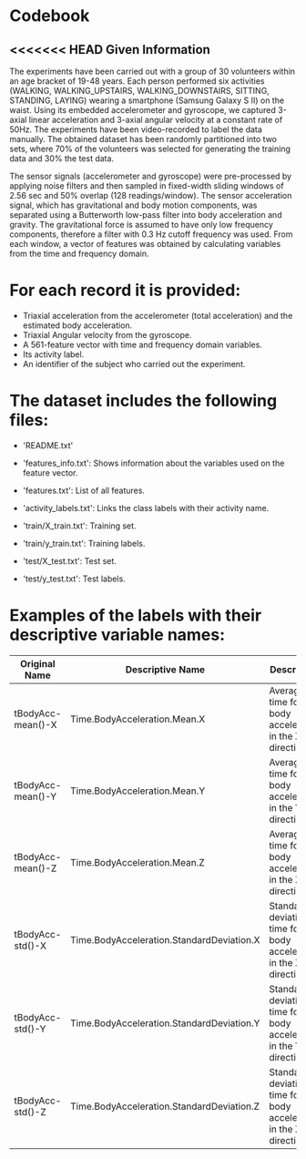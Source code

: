 Codebook
========================================================

<<<<<<< HEAD
Given Information
----------------------

The experiments have been carried out with a group of 30 volunteers within an age bracket of 19-48 years. Each person performed six activities (WALKING, WALKING_UPSTAIRS, WALKING_DOWNSTAIRS, SITTING, STANDING, LAYING) wearing a smartphone (Samsung Galaxy S II) on the waist. Using its embedded accelerometer and gyroscope, we captured 3-axial linear acceleration and 3-axial angular velocity at a constant rate of 50Hz. The experiments have been video-recorded to label the data manually. The obtained dataset has been randomly partitioned into two sets, where 70% of the volunteers was selected for generating the training data and 30% the test data.

The sensor signals (accelerometer and gyroscope) were pre-processed by applying noise filters and then sampled in fixed-width sliding windows of 2.56 sec and 50% overlap (128 readings/window). The sensor acceleration signal, which has gravitational and body motion components, was separated using a Butterworth low-pass filter into body acceleration and gravity. The gravitational force is assumed to have only low frequency components, therefore a filter with 0.3 Hz cutoff frequency was used. From each window, a vector of features was obtained by calculating variables from the time and frequency domain. 

For each record it is provided:
======================================

- Triaxial acceleration from the accelerometer (total acceleration) and the estimated body acceleration.
- Triaxial Angular velocity from the gyroscope. 
- A 561-feature vector with time and frequency domain variables. 
- Its activity label. 
- An identifier of the subject who carried out the experiment.

The dataset includes the following files:
=========================================

- 'README.txt'

- 'features_info.txt': Shows information about the variables used on the feature vector.

- 'features.txt': List of all features.

- 'activity_labels.txt': Links the class labels with their activity name.

- 'train/X_train.txt': Training set.

- 'train/y_train.txt': Training labels.

- 'test/X_test.txt': Test set.

- 'test/y_test.txt': Test labels.

Examples of the labels with their descriptive variable names:
=========================================

| Original Name | Descriptive Name | Description
----------------|------------------|------------
| tBodyAcc-mean()-X | Time.BodyAcceleration.Mean.X | Average time for body acceleration in the X-direction
| tBodyAcc-mean()-Y | Time.BodyAcceleration.Mean.Y | Average time for body acceleration in the Y-direction
| tBodyAcc-mean()-Z | Time.BodyAcceleration.Mean.Z | Average time for body acceleration in the Z-direction
| tBodyAcc-std()-X | Time.BodyAcceleration.StandardDeviation.X | Standard deviation of time for body acceleration in the X-direction
| tBodyAcc-std()-Y | Time.BodyAcceleration.StandardDeviation.Y | Standard deviation of time for body acceleration in the Y-direction
| tBodyAcc-std()-Z | Time.BodyAcceleration.StandardDeviation.Z | Standard deviation of time for body acceleration in the Z-direction